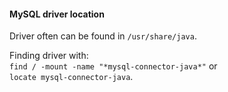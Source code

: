 #### MySQL driver location
Driver often can be found in `/usr/share/java`.<br/>

Finding driver with:<br/>
`find / -mount -name "*mysql-connector-java*"` or <br/>
`locate mysql-connector-java`.
